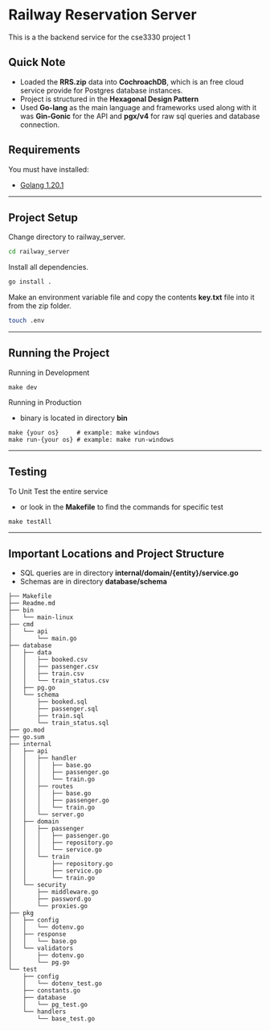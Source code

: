 # Railway Reservation Server

This is a the backend service for the cse3330 project 1

## Quick Note

- Loaded the **RRS.zip** data into **CochroachDB**, which is an free cloud service provide for Postgres database instances.
- Project is structured in the **Hexagonal Design Pattern**
- Used **Go-lang** as the main language and frameworks used along with it was **Gin-Gonic** for the API and **pgx/v4** for raw sql queries and database connection.

## Requirements

You must have installed:

- [Golang 1.20.1](https://go.dev/doc/install)

---

## Project Setup

Change directory to railway_server.

```bash
cd railway_server
```

Install all dependencies.

```bash
go install .
```

Make an environment variable file and copy the contents **key.txt** file into it from the zip folder.

```bash
touch .env
```

---

## Running the Project

Running in Development

```make
make dev
```

Running in Production

- binary is located in directory **bin**

```make
make {your os}     # example: make windows
make run-{your os} # example: make run-windows
```

---

## Testing

To Unit Test the entire service

- or look in the **Makefile** to find the commands for specific test

```make
make testAll
```

---

## Important Locations and Project Structure

- SQL queries are in directory **internal/domain/{entity}/service.go**
- Schemas are in directory **database/schema**

```text
├── Makefile
├── Readme.md
├── bin
│   └── main-linux
├── cmd
│   └── api
│       └── main.go
├── database
│   ├── data
│   │   ├── booked.csv
│   │   ├── passenger.csv
│   │   ├── train.csv
│   │   └── train_status.csv
│   ├── pg.go
│   └── schema
│       ├── booked.sql
│       ├── passenger.sql
│       ├── train.sql
│       └── train_status.sql
├── go.mod
├── go.sum
├── internal
│   ├── api
│   │   ├── handler
│   │   │   ├── base.go
│   │   │   ├── passenger.go
│   │   │   └── train.go
│   │   ├── routes
│   │   │   ├── base.go
│   │   │   ├── passenger.go
│   │   │   └── train.go
│   │   └── server.go
│   ├── domain
│   │   ├── passenger
│   │   │   ├── passenger.go
│   │   │   ├── repository.go
│   │   │   └── service.go
│   │   └── train
│   │       ├── repository.go
│   │       ├── service.go
│   │       └── train.go
│   └── security
│       ├── middleware.go
│       ├── password.go
│       └── proxies.go
├── pkg
│   ├── config
│   │   └── dotenv.go
│   ├── response
│   │   └── base.go
│   └── validators
│       ├── dotenv.go
│       └── pg.go
└── test
    ├── config
    │   └── dotenv_test.go
    ├── constants.go
    ├── database
    │   └── pg_test.go
    └── handlers
        └── base_test.go
